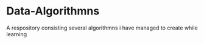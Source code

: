 # Data-Algorithmns
A respository consisting several algorithmns i have managed to create while learning

